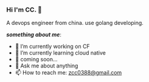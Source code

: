 ### Hi I'm CC. 👋

A devops engineer from china. use golang developing.

***something about me***:

- 🔭 I’m currently working on CF
- 🌱 I’m currently learning cloud native
- 🤔 coming soon...
- 💬 Ask me about anything
- 📫 How to reach me: zcc0388@gmail.com


